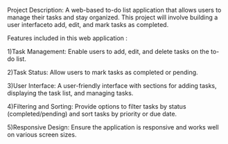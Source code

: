 Project Description:
A web-based to-do list application that allows users to  manage their tasks and stay organized. 
This project will involve building a user interfaceto add, edit, and mark tasks as completed.

Features  included in this web application :

1)Task Management: Enable users to add, edit, and delete tasks on the to-do list.

2)Task Status: Allow users to mark tasks as completed or pending.

3)User Interface: A user-friendly interface with sections for adding tasks, displaying the task list, and managing tasks.

4)Filtering and Sorting: Provide options to filter tasks by status (completed/pending) and sort tasks by priority or due date.

5)Responsive Design: Ensure the application is responsive and works well on various screen sizes.
